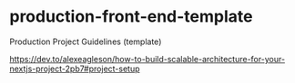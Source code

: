 # production-front-end-template
Production Project Guidelines (template)

https://dev.to/alexeagleson/how-to-build-scalable-architecture-for-your-nextjs-project-2pb7#project-setup
